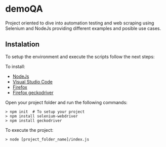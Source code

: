 # demoQA
Project oriented to dive into automation testing and web scraping using Selenium and NodeJs providing different examples and posible use cases.

## Instalation
To setup the environment and execute the scripts follow the next steps:

To install:
- [NodeJs](https://nodejs.org/en/)
- [Visual Studio Code](https://code.visualstudio.com/)
- [Firefox](https://www.mozilla.org/en-US/firefox/new/)
- [Firefox geckodriver](https://www.npmjs.com/package/selenium-webdriver)

Open your project folder and run the following commands:
```
> npm init  # To setup your project
> npm install selenium-webdriver
> npm install geckodriver
```

To execute the project:
```
> node [project_folder_name]/index.js
```  
